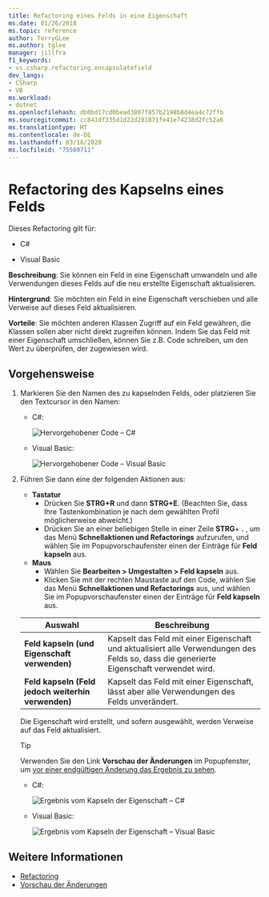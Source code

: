 ```yaml
---
title: Refactoring eines Felds in eine Eigenschaft
ms.date: 01/26/2018
ms.topic: reference
author: TerryGLee
ms.author: tglee
manager: jillfra
f1_keywords:
- vs.csharp.refactoring.encapsulatefield
dev_langs:
- CSharp
- VB
ms.workload:
- dotnet
ms.openlocfilehash: db0bd17cd0bead3807f857b2198b8d4ea4c72ffb
ms.sourcegitcommit: cc841df335d1d22d281871fe41e74238d2fc52a6
ms.translationtype: HT
ms.contentlocale: de-DE
ms.lasthandoff: 03/18/2020
ms.locfileid: "75569711"
---
```

# <a name="encapsulate-a-field-refactoring"></a>Refactoring des Kapselns eines Felds

Dieses Refactoring gilt für:

- C#

- Visual Basic

**Beschreibung**: Sie können ein Feld in eine Eigenschaft umwandeln und alle Verwendungen dieses Felds auf die neu erstellte Eigenschaft aktualisieren.

**Hintergrund**: Sie möchten ein Feld in eine Eigenschaft verschieben und alle Verweise auf dieses Feld aktualisieren.

**Vorteile**: Sie möchten anderen Klassen Zugriff auf ein Feld gewähren, die Klassen sollen aber nicht direkt zugreifen können.  Indem Sie das Feld mit einer Eigenschaft umschließen, können Sie z.B. Code schreiben, um den Wert zu überprüfen, der zugewiesen wird.

## <a name="how-to"></a>Vorgehensweise

1. Markieren Sie den Namen des zu kapselnden Felds, oder platzieren Sie den Textcursor in den Namen:

   - C#:

       ![Hervorgehobener Code – C#](media/encapsulate-highlight-cs.png)

   - Visual Basic:

       ![Hervorgehobener Code – Visual Basic](media/encapsulate-highlight-vb.png)

2. Führen Sie dann eine der folgenden Aktionen aus:

   - **Tastatur**
      - Drücken Sie **STRG+R** und dann **STRG+E**.  (Beachten Sie, dass Ihre Tastenkombination je nach dem gewählten Profil möglicherweise abweicht.)
      - Drücken Sie an einer beliebigen Stelle in einer Zeile **STRG**+ **.** , um das Menü **Schnellaktionen und Refactorings** aufzurufen, und wählen Sie im Popupvorschaufenster einen der Einträge für **Feld kapseln** aus.
   - **Maus**
      - Wählen Sie **Bearbeiten > Umgestalten > Feld kapseln** aus.
      - Klicken Sie mit der rechten Maustaste auf den Code, wählen Sie das Menü **Schnellaktionen und Refactorings** aus, und wählen Sie im Popupvorschaufenster einen der Einträge für **Feld kapseln** aus.

   Auswahl | Beschreibung
   --------- | -----------
   **Feld kapseln (und Eigenschaft verwenden)** | Kapselt das Feld mit einer Eigenschaft und aktualisiert alle Verwendungen des Felds so, dass die generierte Eigenschaft verwendet wird.
   **Feld kapseln (Feld jedoch weiterhin verwenden)** | Kapselt das Feld mit einer Eigenschaft, lässt aber alle Verwendungen des Felds unverändert.

   Die Eigenschaft wird erstellt, und sofern ausgewählt, werden Verweise auf das Feld aktualisiert.

   > [!TIP]
   > Verwenden Sie den Link **Vorschau der Änderungen** im Popupfenster, um [vor einer endgültigen Änderung das Ergebnis zu sehen](../../ide/preview-changes.md).

   - C#:

      ![Ergebnis vom Kapseln der Eigenschaft – C#](media/encapsulate-result-cs.png)

   - Visual Basic:

      ![Ergebnis vom Kapseln der Eigenschaft – Visual Basic](media/encapsulate-result-vb.png)

## <a name="see-also"></a>Weitere Informationen

- [Refactoring](../refactoring-in-visual-studio.md)
- [Vorschau der Änderungen](../../ide/preview-changes.md)
